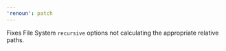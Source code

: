 ```yaml
---
'renoun': patch
---
```


Fixes File System `recursive` options not calculating the appropriate relative paths.
